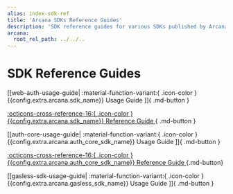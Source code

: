 ```yaml
---
alias: index-sdk-ref
title: 'Arcana SDKs Reference Guides'
description: 'SDK reference guides for various SDKs published by Arcana for auth, gasless, etc.'
arcana:
  root_rel_path: ../../..
---
```


# SDK Reference Guides

[[web-auth-usage-guide| :material-function-variant:{ .icon-color }  {{config.extra.arcana.sdk_name}} Usage Guide ]]{ .md-button }

[:octicons-cross-reference-16:{ .icon-color }  {{config.extra.arcana.sdk_name}} Reference Guide ](https://authsdk-ref-guide.netlify.app/){ .md-button }

[[auth-core-usage-guide| :material-function-variant:{ .icon-color }  {{config.extra.arcana.auth_core_sdk_name}} Usage Guide ]]{ .md-button }

[:octicons-cross-reference-16:{ .icon-color }  {{config.extra.arcana.auth_core_sdk_name}} Reference Guide ](https://auth-core-sdk-ref-guide.netlify.app/){.md-button}

[[gasless-sdk-usage-guide| :material-function-variant:{ .icon-color } {{config.extra.arcana.gasless_sdk_name}} Usage Guide ]]{ .md-button }
